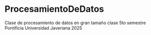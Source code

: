 # ProcesamientoDeDatos
Clase de procesamiento de datos en gran tamaño clase 5to semestre Pontificia Universidad Javeriana 2025
